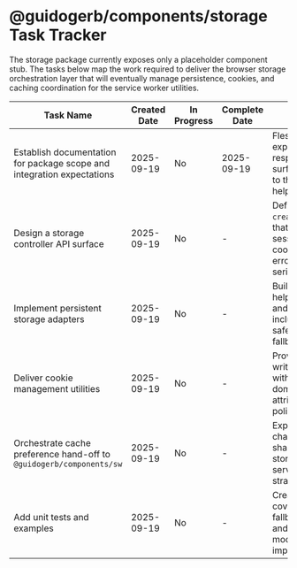 # @guidogerb/components/storage Task Tracker

The storage package currently exposes only a placeholder component stub. The tasks below map the work required to deliver the
browser storage orchestration layer that will eventually manage persistence, cookies, and caching coordination for the service
worker utilities.

| Task Name                                                              | Created Date | In Progress | Complete Date | Task Details                                                                                                                                           |
| ---------------------------------------------------------------------- | ------------ | ----------- | ------------- | ------------------------------------------------------------------------------------------------------------------------------------------------------ |
| Establish documentation for package scope and integration expectations | 2025-09-19   | No          | 2025-09-19    | Flesh out a README that explains the storage responsibilities, public surface, and relationship to the service worker helpers.                         |
| Design a storage controller API surface                                | 2025-09-19   | No          | -             | Define modules (e.g., `createStorageController`) that wrap localStorage, sessionStorage, and cookies with consistent error handling and serialization. |
| Implement persistent storage adapters                                  | 2025-09-19   | No          | -             | Build read/write/remove helpers for localStorage and sessionStorage, including JSON encoding safeguards and SSR fallbacks.                             |
| Deliver cookie management utilities                                    | 2025-09-19   | No          | -             | Provide helpers to read, write, and expire cookies with support for domain/path/secure attributes and same-site policies.                              |
| Orchestrate cache preference hand-off to `@guidogerb/components/sw`    | 2025-09-19   | No          | -             | Expose a configuration channel (event emitter or shared store) so the storage layer can toggle service worker caching strategies at runtime.           |
| Add unit tests and examples                                            | 2025-09-19   | No          | -             | Create Vitest suites covering storage fallbacks, cookie parsing, and SW coordination mocks once implementation lands.                                  |
